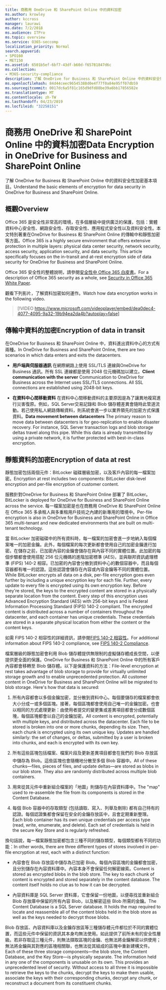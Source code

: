 ```yaml
---
title: 商務用 OneDrive 和 SharePoint Online 中的資料加密
ms.author: krowley
author: kccross
manager: laurawi
ms.date: 7/2/2018
ms.audience: ITPro
ms.topic: overview
ms.service: O365-seccomp
localization_priority: Normal
search.appverid:
- SPO160
- MET150
ms.assetid: 6501b5ef-6bf7-43df-b60d-f65781847d6c
ms.collection:
- M365-security-compliance
description: 了解 OneDrive for Business 和 SharePoint Online 中的資料安全性加密基本項目。
ms.openlocfilehash: 84d44ceec96545388d0e4f77f0a84e95ff07db59
ms.sourcegitcommit: 0017dc6a5f81c165d9dfd88be39a6bb17856582e
ms.translationtype: MT
ms.contentlocale: zh-TW
ms.lasthandoff: 04/23/2019
ms.locfileid: "32258151"
---
```

# <a name="data-encryption-in-onedrive-for-business-and-sharepoint-online"></a><span data-ttu-id="6166c-103">商務用 OneDrive 和 SharePoint Online 中的資料加密</span><span class="sxs-lookup"><span data-stu-id="6166c-103">Data Encryption in OneDrive for Business and SharePoint Online</span></span>

<span data-ttu-id="6166c-104">了解 OneDrive for Business 和 SharePoint Online 中的資料安全性加密基本項目。</span><span class="sxs-lookup"><span data-stu-id="6166c-104">Understand the basic elements of encryption for data security in OneDrive for Business and SharePoint Online.</span></span>
  
## <a name="overview"></a><span data-ttu-id="6166c-105">概觀</span><span class="sxs-lookup"><span data-stu-id="6166c-105">Overview</span></span>

<span data-ttu-id="6166c-p101">Office 365 是安全性非常高的環境，在多個層級中提供廣泛的保護，包括：實體資料中心安全性、網路安全性、存取安全性、應用程式安全性以及資料安全性。本文特別著重在OneDrive for Business 和 SharePoint Online 的傳輸中和靜態加密等方面。</span><span class="sxs-lookup"><span data-stu-id="6166c-p101">Office 365 is a highly secure environment that offers extensive protection in multiple layers: physical data center security, network security, access security, application security, and data security. This article specifically focuses on the in-transit and at-rest encryption side of data security for OneDrive for Business and SharePoint Online.</span></span>
  
<span data-ttu-id="6166c-108">Office 365 安全性的整體說明，請參閱[安全性中 Office 365 白皮書](https://go.microsoft.com/fwlink/p/?LinkId=270895)。</span><span class="sxs-lookup"><span data-stu-id="6166c-108">For a description of Office 365 security as a whole, see [Security in Office 365 White Paper](https://go.microsoft.com/fwlink/p/?LinkId=270895).</span></span>
  
<span data-ttu-id="6166c-109">觀看下列影片，了解資料加密如何運作。</span><span class="sxs-lookup"><span data-stu-id="6166c-109">Watch how data encryption works in the following video.</span></span>
  
> [!VIDEO https://www.microsoft.com/videoplayer/embed/dea0dec4-4077-4095-9a32-19b94ea2da4b?autoplay=false]
  
## <a name="encryption-of-data-in-transit"></a><span data-ttu-id="6166c-110">傳輸中資料的加密</span><span class="sxs-lookup"><span data-stu-id="6166c-110">Encryption of data in transit</span></span>

<span data-ttu-id="6166c-111">在OneDrive for Business 和 SharePoint Online 中，資料進出資料中心的方式有兩種。</span><span class="sxs-lookup"><span data-stu-id="6166c-111">In OneDrive for Business and SharePoint Online, there are two scenarios in which data enters and exits the datacenters.</span></span>
  
- <span data-ttu-id="6166c-p102">**用戶端與伺服器通訊** 在網際網路上使用 SSL/TLS 連線與OneDrive for Business 通訊。所有 SSL 連線都是使用 2048 位元機碼加以建立。</span><span class="sxs-lookup"><span data-stu-id="6166c-p102">**Client communication with the server** Communication to OneDrive for Business across the Internet uses SSL/TLS connections. All SSL connections are established using 2048-bit keys.</span></span>

- <span data-ttu-id="6166c-p103">**在資料中心間移動資料** 在資料中心間移動資料的主要原因是為了讓異地複寫進行災害復原。例如，SQL Server交易記錄和 Blob 儲存體差異會隨時此管道流動。若己使用私人網路傳輸資料，則系統會進一步以業界領先的加密方式保護資料。</span><span class="sxs-lookup"><span data-stu-id="6166c-p103">**Data movement between datacenters** The primary reason to move data between datacenters is for geo-replication to enable disaster recovery. For instance, SQL Server transaction logs and blob storage deltas travel along this pipe. While this data is already transmitted by using a private network, it is further protected with best-in-class encryption.</span></span> 

## <a name="encryption-of-data-at-rest"></a><span data-ttu-id="6166c-117">靜態資料的加密</span><span class="sxs-lookup"><span data-stu-id="6166c-117">Encryption of data at rest</span></span>

<span data-ttu-id="6166c-118">靜態加密包括兩個元件：BitLocker 磁碟層級加密，以及客戶內容的每一檔案加密。</span><span class="sxs-lookup"><span data-stu-id="6166c-118">Encryption at rest includes two components: BitLocker disk-level encryption and per-file encryption of customer content.</span></span>
  
<span data-ttu-id="6166c-119">服務針對OneDrive for Business 和 SharePoint Online 部署了 BitLocker。</span><span class="sxs-lookup"><span data-stu-id="6166c-119">BitLocker is deployed for OneDrive for Business and SharePoint Online across the service.</span></span> <span data-ttu-id="6166c-120">每一檔案加密是也在商務用 OneDrive 和 SharePoint Online 在 Office 365 多承租人與多重租用戶技術之內建的新專用的環境中。</span><span class="sxs-lookup"><span data-stu-id="6166c-120">Per-file encryption is also in OneDrive for Business and SharePoint Online in Office 365 multi-tenant and new dedicated environments that are built on multi-tenant technology.</span></span>
  
<span data-ttu-id="6166c-p105">當 BitLocker 加密磁碟中的所有資料時，每一檔案的加密會進一步地納入每個檔案唯一的加密金鑰。此外，每個檔案的每次更新都會使用自己的加密金鑰進行加密。在儲存之前，已加密內容的金鑰會儲存在與內容不同的實體位置。此加密的每個步驟都會使用搭配 256 位元機碼的進階加密標準 (AES)，並與聯邦資訊處理標準 (FIPS) 140-2 相容。已加密的內容會分散到資料中心的數個容器中，而且每個容器都有唯一的認證。這些認證會儲存在內容或內容金鑰等不同的實體位置。</span><span class="sxs-lookup"><span data-stu-id="6166c-p105">While BitLocker encrypts all data on a disk, per-file encryption goes even further by including a unique encryption key for each file. Further, every update to every file is encrypted using its own encryption key. Before they're stored, the keys to the encrypted content are stored in a physically separate location from the content. Every step of this encryption uses Advanced Encryption Standard (AES) with 256-bit keys and is Federal Information Processing Standard (FIPS) 140-2 compliant. The encrypted content is distributed across a number of containers throughout the datacenter, and each container has unique credentials. These credentials are stored in a separate physical location from either the content or the content keys.</span></span>
  
<span data-ttu-id="6166c-127">如需 FIPS 140-2 相容性的詳細資訊，請參閱[FIPS 140-2 相容性](https://go.microsoft.com/fwlink/?LinkId=517625)。</span><span class="sxs-lookup"><span data-stu-id="6166c-127">For additional information about FIPS 140-2 compliance, see [FIPS 140-2 Compliance](https://go.microsoft.com/fwlink/?LinkId=517625).</span></span>
  
<span data-ttu-id="6166c-p106">檔案層級的靜態加密會利用 Blob 儲存體提供無限制的虛擬儲存體成長空間，以便提供更全面的保護。OneDrive for Business 和 SharePoint Online 中的所有客戶內容都會移轉至 Blob 儲存體。以下是保護資料的方法：</span><span class="sxs-lookup"><span data-stu-id="6166c-p106">File-level encryption at rest takes advantage of blob storage to provide for virtually unlimited storage growth and to enable unprecedented protection. All customer content in OneDrive for Business and SharePoint Online will be migrated to blob storage. Here's how that data is secured:</span></span>
  
1. <span data-ttu-id="6166c-p107">所有內容都會以多個金鑰加密，並分散到資料中心。每個要儲存的檔案都會依大小分成一或多個區塊。接著，每個區塊都會使用自己唯一的金鑰加密。也會以相同的方式處理更新：由使用者提交的變更集或差異項目都會分成數個區塊，每個區塊都會以自己的金鑰加密。</span><span class="sxs-lookup"><span data-stu-id="6166c-p107">All content is encrypted, potentially with multiple keys, and distributed across the datacenter. Each file to be stored is broken into one or more chunks, depending its size. Then, each chunk is encrypted using its own unique key. Updates are handled similarly: the set of changes, or deltas, submitted by a user is broken into chunks, and each is encrypted with its own key.</span></span>

2. <span data-ttu-id="6166c-p108">所有這些區塊包括檔案、檔案片段及更新差異項目都會在我們的 Blob 存放區中儲存為 Blob。這些區塊也會隨機地分散至多個 Blob 容器中。</span><span class="sxs-lookup"><span data-stu-id="6166c-p108">All of these chunks—files, pieces of files, and update deltas—are stored as blobs in our blob store. They also are randomly distributed across multiple blob containers.</span></span>

3. <span data-ttu-id="6166c-137">用來從其元件中重新組合檔案的「地圖」則儲存在內容資料庫中。</span><span class="sxs-lookup"><span data-stu-id="6166c-137">The "map" used to re-assemble the file from its components is stored in the Content Database.</span></span>

4. <span data-ttu-id="6166c-p109">每個 Blob 容器中的存取類型 (包括讀取、寫入、列舉及刪除) 都有自己特有的認證。每個認證集都會保留在安全的金鑰存放區中，且會定期重新整理。</span><span class="sxs-lookup"><span data-stu-id="6166c-p109">Each blob container has its own unique credentials per access type (read, write, enumerate, and delete). Each set of credentials is held in the secure Key Store and is regularly refreshed.</span></span>

<span data-ttu-id="6166c-140">換句話說，每一檔案靜態加密都包含三種不同的儲存類型，每個類型都有不同的功能：</span><span class="sxs-lookup"><span data-stu-id="6166c-140">In other words, there are three different types of stores involved in per-file encryption at rest, each with a distinct function:</span></span>
  
- <span data-ttu-id="6166c-p110">內容會在 Blob 存放區中儲存為已加密 Blob。每個內容區塊的金鑰都會加密，且分別儲存在內容資料庫中。內容本身不會保留任何解密線索。</span><span class="sxs-lookup"><span data-stu-id="6166c-p110">Content is stored as encrypted blobs in the blob store. The key to each chunk of content is encrypted and stored separately in the content database. The content itself holds no clue as to how it can be decrypted.</span></span>

- <span data-ttu-id="6166c-p111">內容資料庫是 SQL Server 資料庫，它會保留一份地圖，以便尋找並重新組合 Blob 存放庫中保留的所有內容 Blob，以及解密這些 Blob 所需的金鑰。</span><span class="sxs-lookup"><span data-stu-id="6166c-p111">The Content Database is a SQL Server database. It holds the map required to locate and reassemble all of the content blobs held in the blob store as well as the keys needed to decrypt those blobs.</span></span>

<span data-ttu-id="6166c-p112">Blob 存放區、內容資料庫以及金鑰存放區等三種儲存體元件都位於不同的實體位置，而這些元件中保留的資訊其本身均無法使用。如此提供了前所未有的安全性層級。若非存取這三種元件，則無法擷取區塊的金鑰、也無法將金鑰解密以供使用；無法將金鑰與其對應的區塊相關聯，也無法從其組成的區塊中重新建構文件。</span><span class="sxs-lookup"><span data-stu-id="6166c-p112">Each of these three storage components—the blob store, the Content Database, and the Key Store—is physically separate. The information held in any one of the components is unusable on its own. This provides an unprecedented level of security. Without access to all three it is impossible to retrieve the keys to the chunks, decrypt the keys to make them usable, associate the keys with their corresponding chunks, decrypt any chunk, or reconstruct a document from its constituent chunks.</span></span>